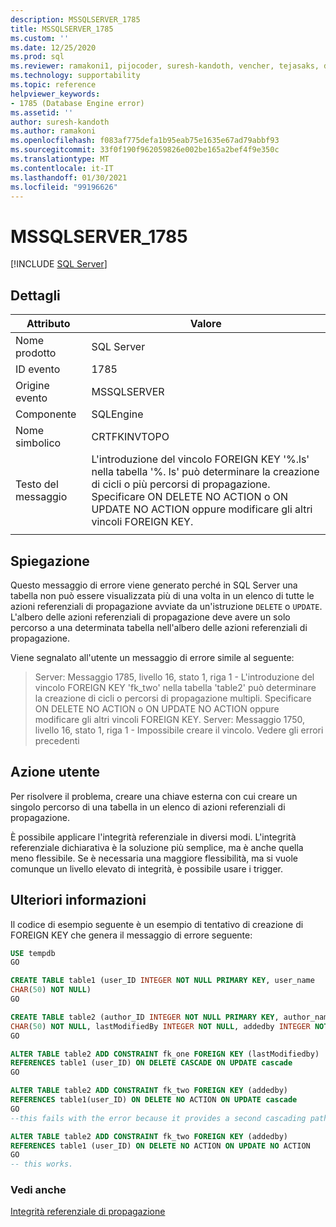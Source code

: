 ```yaml
---
description: MSSQLSERVER_1785
title: MSSQLSERVER_1785
ms.custom: ''
ms.date: 12/25/2020
ms.prod: sql
ms.reviewer: ramakoni1, pijocoder, suresh-kandoth, vencher, tejasaks, docast
ms.technology: supportability
ms.topic: reference
helpviewer_keywords:
- 1785 (Database Engine error)
ms.assetid: ''
author: suresh-kandoth
ms.author: ramakoni
ms.openlocfilehash: f083af775defa1b95eab75e1635e67ad79abbf93
ms.sourcegitcommit: 33f0f190f962059826e002be165a2bef4f9e350c
ms.translationtype: MT
ms.contentlocale: it-IT
ms.lasthandoff: 01/30/2021
ms.locfileid: "99196626"
---
```

# <a name="mssqlserver_1785"></a>MSSQLSERVER_1785
 [!INCLUDE [SQL Server](../../includes/applies-to-version/sqlserver.md)]

## <a name="details"></a>Dettagli

|Attributo|Valore|
|---|---|
|Nome prodotto|SQL Server|
|ID evento|1785|
|Origine evento|MSSQLSERVER|
|Componente|SQLEngine|
|Nome simbolico|CRTFKINVTOPO|
|Testo del messaggio|L'introduzione del vincolo FOREIGN KEY '%.ls' nella tabella '%. ls' può determinare la creazione di cicli o più percorsi di propagazione. Specificare ON DELETE NO ACTION o ON UPDATE NO ACTION oppure modificare gli altri vincoli FOREIGN KEY.|
||

## <a name="explanation"></a>Spiegazione

Questo messaggio di errore viene generato perché in SQL Server una tabella non può essere visualizzata più di una volta in un elenco di tutte le azioni referenziali di propagazione avviate da un'istruzione `DELETE` o `UPDATE`. L'albero delle azioni referenziali di propagazione deve avere un solo percorso a una determinata tabella nell'albero delle azioni referenziali di propagazione.

Viene segnalato all'utente un messaggio di errore simile al seguente:

> Server:  Messaggio 1785, livello 16, stato 1, riga 1 - L'introduzione del vincolo FOREIGN KEY 'fk_two' nella tabella 'table2' può determinare la creazione di cicli o percorsi di propagazione multipli. Specificare ON DELETE NO ACTION o ON UPDATE NO ACTION oppure modificare gli altri vincoli FOREIGN KEY. Server:  Messaggio 1750, livello 16, stato 1, riga 1 - Impossibile creare il vincolo. Vedere gli errori precedenti

## <a name="user-action"></a>Azione utente

Per risolvere il problema, creare una chiave esterna con cui creare un singolo percorso di una tabella in un elenco di azioni referenziali di propagazione.

È possibile applicare l'integrità referenziale in diversi modi. L'integrità referenziale dichiarativa è la soluzione più semplice, ma è anche quella meno flessibile. Se è necessaria una maggiore flessibilità, ma si vuole comunque un livello elevato di integrità, è possibile usare i trigger.

## <a name="more-information"></a>Ulteriori informazioni

Il codice di esempio seguente è un esempio di tentativo di creazione di FOREIGN KEY che genera il messaggio di errore seguente:

```sql
USE tempdb
GO

CREATE TABLE table1 (user_ID INTEGER NOT NULL PRIMARY KEY, user_name
CHAR(50) NOT NULL)
GO

CREATE TABLE table2 (author_ID INTEGER NOT NULL PRIMARY KEY, author_name
CHAR(50) NOT NULL, lastModifiedBy INTEGER NOT NULL, addedby INTEGER NOT NULL)
GO

ALTER TABLE table2 ADD CONSTRAINT fk_one FOREIGN KEY (lastModifiedby)
REFERENCES table1 (user_ID) ON DELETE CASCADE ON UPDATE cascade
GO

ALTER TABLE table2 ADD CONSTRAINT fk_two FOREIGN KEY (addedby)
REFERENCES table1(user_ID) ON DELETE NO ACTION ON UPDATE cascade
GO
--this fails with the error because it provides a second cascading path to table2.

ALTER TABLE table2 ADD CONSTRAINT fk_two FOREIGN KEY (addedby)
REFERENCES table1 (user_ID) ON DELETE NO ACTION ON UPDATE NO ACTION
GO
-- this works.
```

### <a name="see-also"></a>Vedi anche

[Integrità referenziale di propagazione](../tables/primary-and-foreign-key-constraints.md#referential-integrity)
